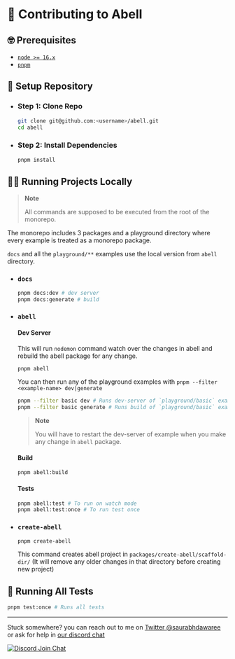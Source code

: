 # 🤗 Contributing to Abell

## 🤓 Prerequisites

- [`node >= 16.x`](https://nodejs.org)
- [`pnpm`](https://pnpm.io/)

## 🏡 Setup Repository

- ### Step 1: Clone Repo

  ```sh
  git clone git@github.com:<username>/abell.git
  cd abell
  ```

- ### Step 2: Install Dependencies

  ```sh
  pnpm install
  ```

## 🏃🏽 Running Projects Locally

> **Note**
>
> All commands are supposed to be executed from the root of the monorepo.

The monorepo includes 3 packages and a playground directory where every example is treated as a monorepo package.

`docs` and all the `playground/**` examples use the local version from `abell` directory.

- ### `docs`

  ```sh
  pnpm docs:dev # dev server
  pnpm docs:generate # build
  ```

- ### `abell`

  #### Dev Server

  This will run `nodemon` command watch over the changes in abell and rebuild the abell package for any change.

  ```sh
  pnpm abell
  ```


  You can then run any of the playground examples with `pnpm --filter <example-name> dev|generate`
  ```sh
  pnpm --filter basic dev # Runs dev-server of `playground/basic` example
  pnpm --filter basic generate # Runs build of `playground/basic` example
  ```

  > **Note**
  >
  > You will have to restart the dev-server of example when you make any change in `abell` package.


  #### Build

  ```sh
  pnpm abell:build
  ```

  #### Tests

  ```sh
  pnpm abell:test # To run on watch mode
  pnpm abell:test:once # To run test once
  ```

- ### `create-abell`

  ```sh
  pnpm create-abell
  ```

  This command creates abell project in `packages/create-abell/scaffold-dir/` (It will remove any older changes in that directory before creating new project)


## 🧪 Running All Tests

```sh
pnpm test:once # Runs all tests
```

---

Stuck somewhere? you can reach out to me on [Twitter @saurabhdawaree](https://twitter.com/saurabhdawaree) or ask for help in [our discord chat](https://discord.gg/ndsVpRG)

<a href="https://discord.gg/ndsVpRG"><img alt="Discord Join Chat" src="https://img.shields.io/badge/discord-join%20chat-738ADB?style=for-the-badge&logo=discord&logoColor=738ADB&labelColor=225"/></a>